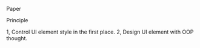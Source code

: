 Paper

Principle

1, Control UI element style in the first place.
2, Design UI element with OOP thought.
